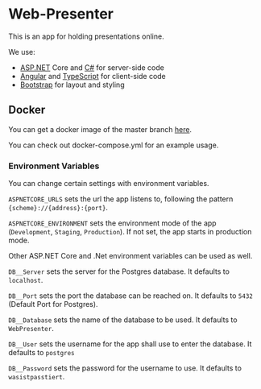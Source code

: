 # Web-Presenter

This is an app for holding presentations online.

We use: 
* [ASP.NET](https://github.com/dotnet/aspnetcore) Core and [C#](https://github.com/dotnet/csharplang) 
for server-side code
* [Angular](https://github.com/angular/angular) and [TypeScript](https://github.com/microsoft/TypeScript) 
for client-side code
* [Bootstrap](https://github.com/twbs/bootstrap) 
for layout and styling


## Docker
You can get a docker image of the master branch 
[here](https://hub.docker.com/repository/docker/sebastian2410/web-presenter).

You can check out docker-compose.yml for an example usage.

### Environment Variables
You can change certain settings with environment variables.

`ASPNETCORE_URLS` sets the url the app listens to, following the pattern `{scheme}://{address}:{port}`.

`ASPNETCORE_ENVIRONMENT` sets the environment mode of the app (`Development`, `Staging`, `Production`).
If not set, the app starts in production mode.

Other ASP.NET Core and .Net environment variables can be used as well.

`DB__Server` sets the server for the Postgres database. It defaults to `localhost`.

`DB__Port` sets the port the database can be reached on. It defaults to `5432` (Default Port for Postgres).

`DB__Database` sets the name of the database to be used. It defaults to `WebPresenter`.

`DB__User` sets the username for the app shall use to enter the database. It defaults to `postgres`

`DB__Password` sets the password for the username to use. It defaults to `wasistpasstiert`.
